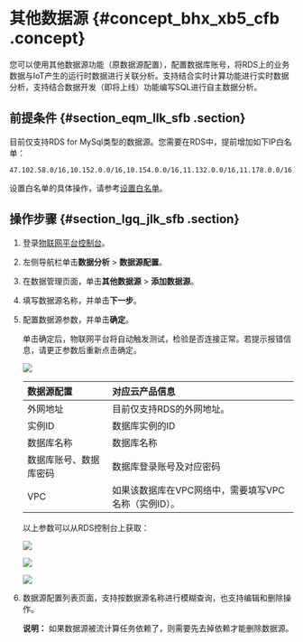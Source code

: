 # 其他数据源 {#concept_bhx_xb5_cfb .concept}

您可以使用其他数据源功能（原数据源配置），配置数据库账号，将RDS上的业务数据与IoT产生的运行时数据进行关联分析。支持结合实时计算功能进行实时数据分析，支持结合数据开发（即将上线）功能编写SQL进行自主数据分析。

## 前提条件 {#section_eqm_llk_sfb .section}

目前仅支持RDS for MySql类型的数据源。您需要在RDS中，提前增加如下IP白名单：

```
47.102.58.0/16,10.152.0.0/16,10.154.0.0/16,11.132.0.0/16,11.178.0.0/16,11.217.0.0/16,11.219.0.0/16,11.223.69.0/24,11.223.70.0/24,11.222.0.0/16,11.223.0.0/16,11.200.0.0/16,11.193.116.41
```

设置白名单的具体操作，请参考[设置白名单](https://help.aliyun.com/document_detail/43185.html)。

## 操作步骤 {#section_lgq_jlk_sfb .section}

1.  登录[物联网平台控制台](http://iot.console.aliyun.com/)。
2.  左侧导航栏单击**数据分析** \> **数据源配置**。
3.  在数据管理页面，单击**其他数据源** \> **添加数据源**。
4.  填写数据源名称，并单击**下一步**。
5.  配置数据源参数，并单击**确定**。

    单击确定后，物联网平台将自动触发测试，检验是否连接正常。若提示报错信息，请更正参数后重新点击确定。

    ![](http://static-aliyun-doc.oss-cn-hangzhou.aliyuncs.com/assets/img/21314/155176782139725_zh-CN.png)

    |数据源配置|对应云产品信息|
    |:----|:------|
    |外网地址|目前仅支持RDS的外网地址。|
    |实例ID|数据库实例的ID|
    |数据库名称|数据库名称|
    |数据库账号、数据库密码|数据库登录账号及对应密码|
    |VPC|如果该数据库在VPC网络中，需要填写VPC名称（实例ID）。|

    以上参数可以从RDS控制台上获取：

    ![](http://static-aliyun-doc.oss-cn-hangzhou.aliyuncs.com/assets/img/21314/155176782121755_zh-CN.png)

    ![](http://static-aliyun-doc.oss-cn-hangzhou.aliyuncs.com/assets/img/21314/155176782121859_zh-CN.png)

    ![](http://static-aliyun-doc.oss-cn-hangzhou.aliyuncs.com/assets/img/21314/155176782139734_zh-CN.png)

6.  数据源配置列表页面，支持按数据源名称进行模糊查询，也支持编辑和删除操作。

    **说明：** 如果数据源被流计算任务依赖了，则需要先去掉依赖才能删除数据源。


